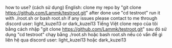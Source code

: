 how to use? (cách sử dụng)
English:
clone my repo by "git clone https://github.com/Lammk/testroot.git" after done use "cd testroot"
run it with ./root.sh or bash root.sh
if any issues please contact to me through discord user: light_kuzei13 or dark_kuzei13
Tiếng Việt
clone repo của tôi bằng cách nhập "git clone https://github.com/Lammk/testroot.git" sau đó sử dụng "cd testroot"
chạy bằng ./root.sh hoặc bash root.sh
nếu có vấn đề gì liên hệ qua discord user: light_kuzei13 hoặc dark_kuzei13
